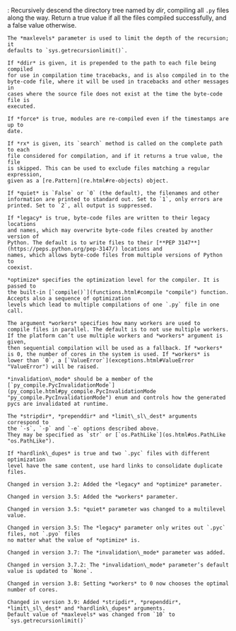 :   Recursively descend the directory tree named by *dir*, compiling all `.py`
    files along the way. Return a true value if all the files compiled successfully,
    and a false value otherwise.

    The *maxlevels* parameter is used to limit the depth of the recursion; it
    defaults to `sys.getrecursionlimit()`.

    If *ddir* is given, it is prepended to the path to each file being compiled
    for use in compilation time tracebacks, and is also compiled in to the
    byte-code file, where it will be used in tracebacks and other messages in
    cases where the source file does not exist at the time the byte-code file is
    executed.

    If *force* is true, modules are re-compiled even if the timestamps are up to
    date.

    If *rx* is given, its `search` method is called on the complete path to each
    file considered for compilation, and if it returns a true value, the file
    is skipped. This can be used to exclude files matching a regular expression,
    given as a [re.Pattern](re.html#re-objects) object.

    If *quiet* is `False` or `0` (the default), the filenames and other
    information are printed to standard out. Set to `1`, only errors are
    printed. Set to `2`, all output is suppressed.

    If *legacy* is true, byte-code files are written to their legacy locations
    and names, which may overwrite byte-code files created by another version of
    Python. The default is to write files to their [**PEP 3147**](https://peps.python.org/pep-3147/) locations and
    names, which allows byte-code files from multiple versions of Python to
    coexist.

    *optimize* specifies the optimization level for the compiler. It is passed to
    the built-in [`compile()`](functions.html#compile "compile") function. Accepts also a sequence of optimization
    levels which lead to multiple compilations of one `.py` file in one call.

    The argument *workers* specifies how many workers are used to
    compile files in parallel. The default is to not use multiple workers.
    If the platform can’t use multiple workers and *workers* argument is given,
    then sequential compilation will be used as a fallback. If *workers*
    is 0, the number of cores in the system is used. If *workers* is
    lower than `0`, a [`ValueError`](exceptions.html#ValueError "ValueError") will be raised.

    *invalidation\_mode* should be a member of the
    [`py_compile.PycInvalidationMode`](py_compile.html#py_compile.PycInvalidationMode "py_compile.PycInvalidationMode") enum and controls how the generated
    pycs are invalidated at runtime.

    The *stripdir*, *prependdir* and *limit\_sl\_dest* arguments correspond to
    the `-s`, `-p` and `-e` options described above.
    They may be specified as `str` or [`os.PathLike`](os.html#os.PathLike "os.PathLike").

    If *hardlink\_dupes* is true and two `.pyc` files with different optimization
    level have the same content, use hard links to consolidate duplicate files.

    Changed in version 3.2: Added the *legacy* and *optimize* parameter.

    Changed in version 3.5: Added the *workers* parameter.

    Changed in version 3.5: *quiet* parameter was changed to a multilevel value.

    Changed in version 3.5: The *legacy* parameter only writes out `.pyc` files, not `.pyo` files
    no matter what the value of *optimize* is.

    Changed in version 3.7: The *invalidation\_mode* parameter was added.

    Changed in version 3.7.2: The *invalidation\_mode* parameter’s default value is updated to `None`.

    Changed in version 3.8: Setting *workers* to 0 now chooses the optimal number of cores.

    Changed in version 3.9: Added *stripdir*, *prependdir*, *limit\_sl\_dest* and *hardlink\_dupes* arguments.
    Default value of *maxlevels* was changed from `10` to `sys.getrecursionlimit()`
